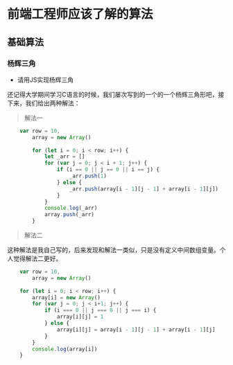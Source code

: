 # 前端工程师应该了解的算法

## 基础算法

### 杨辉三角

- 请用JS实现杨辉三角

还记得大学期间学习C语言的时候，我们屡次写到的一个的一个杨辉三角形吧，接下来，我们给出两种解法：

> 解法一

```js
    var row = 10,
        array = new Array()
        
        for (let i = 0; i < row; i++) {
            let _arr = []
            for (var j = 0; j < i + 1; j++) {
                if (i == 0 || j == 0 || i == j) {
                    _arr.push(1)
                } else {
                    _arr.push(array[i - 1][j - 1] + array[i - 1][j])
                }
            }
            console.log(_arr)
            array.push(_arr)
        }
```

> 解法二

这种解法是我自己写的，后来发现和解法一类似，只是没有定义中间数组变量。个人觉得解法二更好。

```js
    var row = 10,
        array = new Array()
        
    for (let i = 0; i < row; i++) {
        array[i] = new Array()
        for (var j = 0; j < i+1; j++) {
            if (i === 0 || j === 0 || j === i) {
                array[i][j] = 1
            } else {
                array[i][j] = array[i - 1][j - 1] + array[i - 1][j]
            }
        }
        console.log(array[i])
    }
```